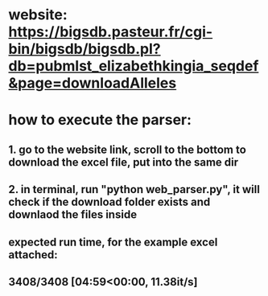 # website: https://bigsdb.pasteur.fr/cgi-bin/bigsdb/bigsdb.pl?db=pubmlst_elizabethkingia_seqdef&page=downloadAlleles

# how to execute the parser: 
## 1. go to the website link, scroll to the bottom to download the excel file, put into the same dir
## 2. in terminal, run "python web_parser.py", it will check if the download folder exists and downlaod the files inside

## expected run time, for the example excel attached:
## 3408/3408 [04:59<00:00, 11.38it/s]